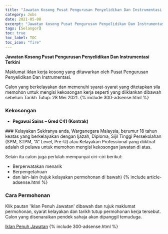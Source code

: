```yaml
---
title: "Jawatan Kosong Pusat Pengurusan Penyelidikan Dan Instrumentasi Terkini" 
category: Jobs 
date: 2021-05-08 
excerpt: "Jawatan kosong Pusat Pengurusan Penyelidikan Dan Instrumentasi terkini untuk kekosongan Pegawai Sains – Gred C41 (Kontrak)" 
tags: [Selangor] 
toc: true 
toc_label: TOC 
toc_icon: "fire" 
--- 
```


**Jawatan Kosong Pusat Pengurusan Penyelidikan Dan Instrumentasi Terkini**

Maklumat iklan kerja kosong yang ditawarkan oleh Pusat Pengurusan Penyelidikan Dan Instrumentasi. 

Calon yang berkelayakan dan memenuhi syarat-syarat yang ditetapkan sila memohon untuk mengisi kekosongan kerja seperti yang diiklankan dibawah sebelum Tarikh Tutup: 28 Mei 2021. 
{% include 300-adsense.html %} 
### Kekosongan 
<ul>
<li>
<p><strong>Pegawai Sains &#8211; Gred C41 (Kontrak)&#160;</strong></p>
</li>
</ul> 
### Kelayakan 
Sekiranya anda, Warganegara Malaysia, berumur 18 tahun keatas yang berkelayakan dengan Ijazah, Diploma, Sijil Tinggi Persekolahan (SPM, STPM, “A” Level, Pre-U) atau Kelayakan Professional yang diiktiraf adalah di pelawa untuk memohon mengisi kekosongan jawatan di atas.

Selain itu calon juga perlulah mempunyai ciri-ciri berikut:
- Berperwatakan menarik
- Berpengetahuan
- dan lain-lain (rujuk kelayakan permohonan di bawah) 
{% include article-adsense.html %} 
### Cara Permohonan 
Klik pautan 'Iklan Penuh Jawatan' dibawah dan rujuk maklumat permohonan, syarat kelayakan dan tarikh tutup permohonan kerja tersebut.
Calon yang disenaraikan pendek sahaja akan dipanggil temuduga.

<a href="http://graduan.co/wp-content/uploads/2021/05/Iklan-Pegawai-Sains-C41.pdf" class="btn btn--info" target="_blank" rel="nofollow noopenner">Iklan Penuh Jawatan</a> 
{% include 300-adsense.html %} 